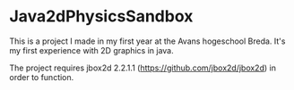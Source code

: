 # Java2dPhysicsSandbox

This is a project I made in my first year at the Avans hogeschool Breda. It's my first experience with 2D graphics in java.

The project requires jbox2d 2.2.1.1 (https://github.com/jbox2d/jbox2d) in order to function.
